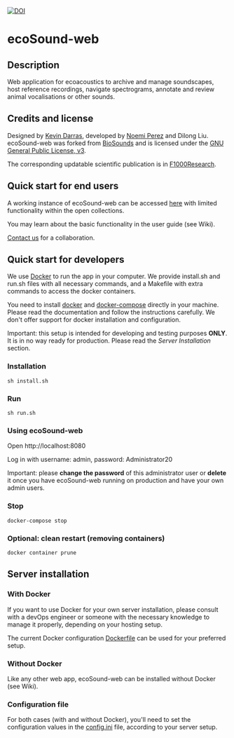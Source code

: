 [![DOI](https://zenodo.org/badge/386189518.svg)](https://zenodo.org/badge/latestdoi/386189518)

# ecoSound-web

## Description

Web application for ecoacoustics to archive and manage soundscapes, host reference recordings, navigate spectrograms, annotate and review animal vocalisations or other sounds.

## Credits and license

Designed by [Kevin Darras](http://kevindarras.weebly.com/index.html), developed by [Noemi Perez](https://github.com/nperezg) and Dilong Liu. ecoSound-web was forked from [BioSounds](https://github.com/nperezg/biosounds) and is licensed under the [GNU General Public License, v3](https://www.gnu.org/licenses/gpl-3.0.en.html).

The corresponding updatable scientific publication is in [F1000Research](https://f1000research.com/articles/9-1224/v2).

## Quick start for end users

A working instance of ecoSound-web can be accessed [here](https://ecosound-web.de/) with limited functionality within the open collections.

You may learn about the basic functionality in the user guide (see Wiki).

[Contact us](mailto:kdarras@gwdg.de) for a collaboration.

## Quick start for developers

We use [Docker](https://www.docker.com) to run the app in your computer. We provide install.sh and run.sh files with all necessary commands, and a Makefile with extra commands to access the docker containers.

You need to install [docker](https://docs.docker.com/engine/install) and [docker-compose](https://docs.docker.com/compose/install) directly in your machine. Please read the documentation and follow the instructions carefully. We don't offer support for docker installation and configuration.

Important: this setup is intended for developing and testing purposes **ONLY**. It is in no way ready for production. Please read the _Server Installation_ section.

### Installation

```sh install.sh```

### Run

```sh run.sh```

### Using ecoSound-web

Open http://localhost:8080

Log in with username: admin, password: Administrator20

Important: please **change the password** of this administrator user or **delete** it once you have ecoSound-web running on production and have your own admin users.

### Stop

```docker-compose stop```

### Optional: clean restart (removing containers)

```docker container prune```

## Server installation

### With Docker

If you want to use Docker for your own server installation, please consult with a devOps engineer or someone with the necessary knowledge to manage it properly, depending on your hosting setup. 

The current Docker configuration [Dockerfile](src/Dockerfile) can be used for your preferred setup.

### Without Docker

Like any other web app, ecoSound-web can be installed without Docker (see Wiki).

### Configuration file

For both cases (with and without Docker), you'll need to set the configuration values in the [config.ini](src/config/config.ini) file, according to your server setup. 
